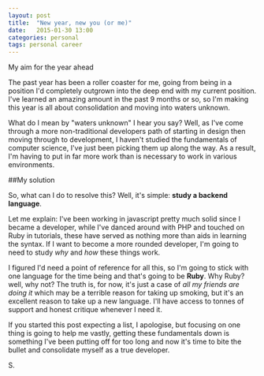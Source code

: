```yaml
---
layout: post
title:  "New year, new you (or me)"
date:   2015-01-30 13:00
categories: personal
tags: personal career
---
```

<p class="post__excerpt">My aim for the year ahead</p>

<section>

The past year has been a roller coaster for me, going from being in a position I'd completely outgrown into the deep end with my current position. I've learned an amazing amount in the past 9 months or so, so I'm making this year is all about consolidation and moving into waters unknown.

What do I mean by "waters unknown" I hear you say? Well, as I've come through a more non-traditional developers path of starting in design then moving through to development, I haven't studied the fundamentals of computer science, I've just been picking them up along the way. As a result, I'm having to put in far more work than is necessary to work in various environments.

##My solution

So, what can I do to resolve this? Well, it's simple: **study a backend language**.

Let me explain: I've been working in javascript pretty much solid since I became a developer, while I've danced around with PHP and touched on Ruby in tutorials, these have served as nothing more than aids in learning the syntax. If I want to become a more rounded developer, I'm going to need to study <em>why</em> and <em>how</em> these things work.

I figured I'd need a point of reference for all this, so I'm going to stick with one language for the time being and that's going to be **Ruby**. Why Ruby? well, why not? The truth is, for now, it's just a case of <em>all my friends are doing it</em> which may be a terrible reason for taking up smoking, but it's an excellent reason to take up a new language. I'll have access to tonnes of support and honest critique whenever I need it.

If you started this post expecting a list, I apologise, but focusing on one thing is going to help me vastly, getting these fundamentals down is something I've been putting off for too long and now it's time to bite the bullet and consolidate myself as a true developer.

</section>


<p class="post__signature">S.</p>



